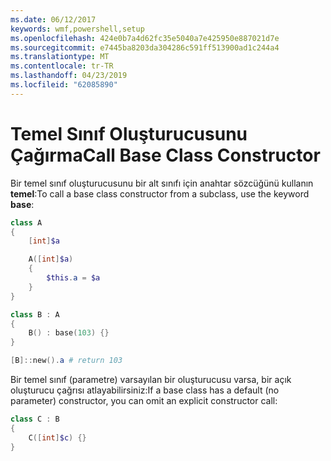 ```yaml
---
ms.date: 06/12/2017
keywords: wmf,powershell,setup
ms.openlocfilehash: 424e0b7a4d62fc35e5040a7e425950e887021d7e
ms.sourcegitcommit: e7445ba8203da304286c591ff513900ad1c244a4
ms.translationtype: MT
ms.contentlocale: tr-TR
ms.lasthandoff: 04/23/2019
ms.locfileid: "62085890"
---
```

# <a name="call-base-class-constructor"></a><span data-ttu-id="3da1d-102">Temel Sınıf Oluşturucusunu Çağırma</span><span class="sxs-lookup"><span data-stu-id="3da1d-102">Call Base Class Constructor</span></span>

<span data-ttu-id="3da1d-103">Bir temel sınıf oluşturucusunu bir alt sınıfı için anahtar sözcüğünü kullanın **temel**:</span><span class="sxs-lookup"><span data-stu-id="3da1d-103">To call a base class constructor from a subclass, use the keyword **base**:</span></span>

```powershell
class A
{
    [int]$a

    A([int]$a)
    {
        $this.a = $a
    }
}

class B : A
{
    B() : base(103) {}
}

[B]::new().a # return 103
```

<span data-ttu-id="3da1d-104">Bir temel sınıf (parametre) varsayılan bir oluşturucusu varsa, bir açık oluşturucu çağrısı atlayabilirsiniz:</span><span class="sxs-lookup"><span data-stu-id="3da1d-104">If a base class has a default (no parameter) constructor, you can omit an explicit constructor call:</span></span>

```powershell
class C : B
{
    C([int]$c) {}
}
```
